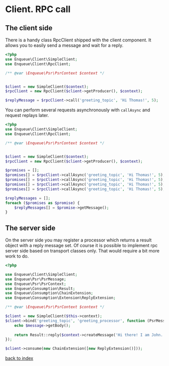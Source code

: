 # Client. RPC call


## The client side

There is a handy class RpcClient shipped with the client component. 
It allows you to easily send a message and wait for a reply.
 
```php
<?php
use Enqueue\Client\SimpleClient;
use Enqueue\Client\RpcClient;

/** @var \Enqueue\Psr\PsrContext $context */


$client = new SimpleClient($context);
$rpcClient = new RpcClient($client->getProducer(), $context);

$replyMessage = $rpcClient->call('greeting_topic', 'Hi Thomas!', 5);
```

You can perform several requests asynchronously with `callAsync` and request replays later.
 
```php
<?php
use Enqueue\Client\SimpleClient;
use Enqueue\Client\RpcClient;

/** @var \Enqueue\Psr\PsrContext $context */


$client = new SimpleClient($context);
$rpcClient = new RpcClient($client->getProducer(), $context);

$promises = [];
$promises[] = $rpcClient->callAsync('greeting_topic', 'Hi Thomas!', 5);
$promises[] = $rpcClient->callAsync('greeting_topic', 'Hi Thomas!', 5);
$promises[] = $rpcClient->callAsync('greeting_topic', 'Hi Thomas!', 5);
$promises[] = $rpcClient->callAsync('greeting_topic', 'Hi Thomas!', 5);

$replyMessages = [];
foreach ($promises as $promise) {
    $replyMessages[] = $promise->getMessage();
}
```

## The server side

On the server side you may register a processor which returns a result object with a reply message set.
Of course it is possible to implement rpc server side based on transport classes only. That would require a bit more work to do. 

```php
<?php

use Enqueue\Client\SimpleClient;
use Enqueue\Psr\PsrMessage;
use Enqueue\Psr\PsrContext;
use Enqueue\Consumption\Result;
use Enqueue\Consumption\ChainExtension;
use Enqueue\Consumption\Extension\ReplyExtension;

/** @var \Enqueue\Psr\PsrContext $context */

$client = new SimpleClient($this->context);
$client->bind('greeting_topic', 'greeting_processor', function (PsrMessage $message, PsrContext $context) use (&$requestMessage) {
    echo $message->getBody();
    
    return Result::reply($context->createMessage('Hi there! I am John.'));
});

$client->consume(new ChainExtension([new ReplyExtension()]));
```

[back to index](../index.md)
